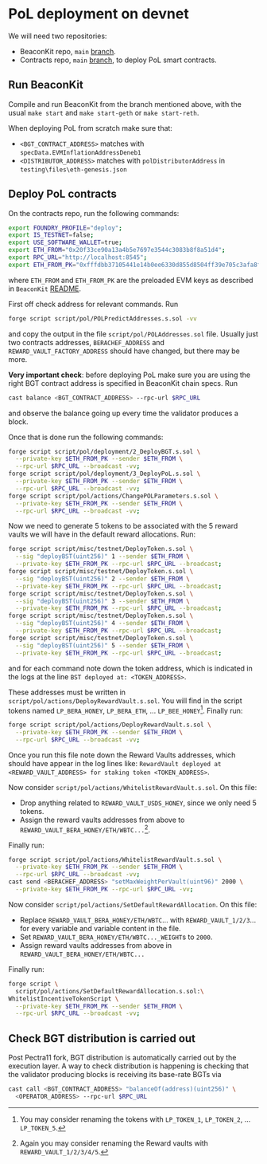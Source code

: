 # PoL deployment on devnet

We will need two repositories:

- BeaconKit repo, `main`
  [branch](https://github.com/berachain/beacon-kit/tree/main).
- Contracts repo, `main`
  [branch](https://github.com/berachain/contracts/tree/main), to deploy PoL
  smart contracts.

## Run BeaconKit

Compile and run BeaconKit from the branch mentioned above, with the usual
`make start` and `make start-geth` or `make start-reth`.

When deploying PoL from scratch make sure that:

- `<BGT_CONTRACT_ADDRESS>` matches with `specData.EVMInflationAddressDeneb1`
- `<DISTRIBUTOR_ADDRESS>` matches with `polDistributorAddress` in `testing\files\eth-genesis.json`

## Deploy PoL contracts

On the contracts repo, run the following commands:

```bash
export FOUNDRY_PROFILE="deploy";
export IS_TESTNET=false;
export USE_SOFTWARE_WALLET=true;
export ETH_FROM="0x20f33ce90a13a4b5e7697e3544c3083b8f8a51d4";
export RPC_URL="http://localhost:8545";
export ETH_FROM_PK="0xfffdbb37105441e14b0ee6330d855d8504ff39e705c3afa8f859ac9865f99306";
```

where `ETH_FROM` and `ETH_FROM_PK` are the preloaded EVM keys as described in
`BeaconKit`
[README](https://github.com/berachain/beacon-kit/blob/main/README.md).

First off check address for relevant commands. Run

```bash
forge script script/pol/POLPredictAddresses.s.sol -vv
```

and copy the output in the file `script/pol/POLAddresses.sol` file. Usually
just two contracts addresses, `BERACHEF_ADDRESS` and
`REWARD_VAULT_FACTORY_ADDRESS` should have changed, but there may be more.

**Very important check**: before deploying PoL make sure you are using the
right BGT contract address is specified in BeaconKit chain specs.
Run

```bash
cast balance <BGT_CONTRACT_ADDRESS> --rpc-url $RPC_URL
```

and observe the balance going up every time the validator produces a block.

Once that is done run the following commands:

```bash
forge script script/pol/deployment/2_DeployBGT.s.sol \
  --private-key $ETH_FROM_PK --sender $ETH_FROM \
  --rpc-url $RPC_URL --broadcast -vv;
forge script script/pol/deployment/3_DeployPoL.s.sol \
  --private-key $ETH_FROM_PK --sender $ETH_FROM \
  --rpc-url $RPC_URL --broadcast -vv;
forge script script/pol/actions/ChangePOLParameters.s.sol \
  --private-key $ETH_FROM_PK --sender $ETH_FROM \
  --rpc-url $RPC_URL --broadcast -vv;
```

Now we need to generate 5 tokens to be associated with the 5 reward vaults we
will have in the default reward allocations. Run:

```bash
forge script script/misc/testnet/DeployToken.s.sol \
  --sig "deployBST(uint256)" 1 --sender $ETH_FROM \
  --private-key $ETH_FROM_PK --rpc-url $RPC_URL --broadcast;
forge script script/misc/testnet/DeployToken.s.sol \
  --sig "deployBST(uint256)" 2 --sender $ETH_FROM \
  --private-key $ETH_FROM_PK --rpc-url $RPC_URL --broadcast;
forge script script/misc/testnet/DeployToken.s.sol \
  --sig "deployBST(uint256)" 3 --sender $ETH_FROM \
  --private-key $ETH_FROM_PK --rpc-url $RPC_URL --broadcast;
forge script script/misc/testnet/DeployToken.s.sol \
  --sig "deployBST(uint256)" 4 --sender $ETH_FROM \
  --private-key $ETH_FROM_PK --rpc-url $RPC_URL --broadcast;
forge script script/misc/testnet/DeployToken.s.sol \
  --sig "deployBST(uint256)" 5 --sender $ETH_FROM \
  --private-key $ETH_FROM_PK --rpc-url $RPC_URL --broadcast;
```

and for each command note down the token address, which is indicated in the
logs at the line `BST deployed at: <TOKEN_ADDRESS>`.

These addresses must be written in
`script/pol/actions/DeployRewardVault.s.sol`. You will find in the script
tokens named `LP_BERA_HONEY`, `LP_BERA_ETH`, ... `LP_BEE_HONEY`[^1]. Finally
run:

```bash
forge script script/pol/actions/DeployRewardVault.s.sol \
  --private-key $ETH_FROM_PK --sender $ETH_FROM \
  --rpc-url $RPC_URL --broadcast -vv;
```

Once you run this file note down the Reward Vaults addresses, which should have
appear in the log lines like:
`RewardVault deployed at <REWARD_VAULT_ADDRESS> for staking token <TOKEN_ADDRESS>`.

Now consider `script/pol/actions/WhitelistRewardVault.s.sol`. On this file:

- Drop anything related to `REWARD_VAULT_USDS_HONEY`, since we only need 5 tokens.
- Assign the reward vaults addresses from above to `REWARD_VAULT_BERA_HONEY/ETH/WBTC...`[^2].

Finally run:

```bash
forge script script/pol/actions/WhitelistRewardVault.s.sol \
  --private-key $ETH_FROM_PK --sender $ETH_FROM \
  --rpc-url $RPC_URL --broadcast -vv;
cast send <BERACHEF_ADDRESS> "setMaxWeightPerVault(uint96)" 2000 \
  --private-key $ETH_FROM_PK --rpc-url $RPC_URL -vv;
```

Now consider `script/pol/actions/SetDefaultRewardAllocation`. On this file:

- Replace `REWARD_VAULT_BERA_HONEY/ETH/WBTC`... with `REWARD_VAULT_1/2/3`...
  for every variable and variable content in the file.
- Set `REWARD_VAULT_BERA_HONEY/ETH/WBTC..._WEIGHT`s to `2000`.
- Assign reward vaults addresses from above in
  `REWARD_VAULT_BERA_HONEY/ETH/WBTC...`

Finally run:

```bash
forge script \
  script/pol/actions/SetDefaultRewardAllocation.s.sol:\
WhitelistIncentiveTokenScript \
  --private-key $ETH_FROM_PK --sender $ETH_FROM \
  --rpc-url $RPC_URL --broadcast -vv;
```

## Check BGT distribution is carried out

Post Pectra11 fork, BGT distribution is automatically carried out by the
execution layer. A way to check distribution is happening is checking that the
validator producing blocks is receiving its base-rate BGTs via

```bash
cast call <BGT_CONTRACT_ADDRESS> "balanceOf(address)(uint256)" \
  <OPERATOR_ADDRESS> --rpc-url $RPC_URL
```

[^1]: You may consider renaming the tokens with `LP_TOKEN_1`, `LP_TOKEN_2`, ... `LP_TOKEN_5`.
[^2]: Again you may consider renaming the Reward vaults with `REWARD_VAULT_1/2/3/4/5`.
